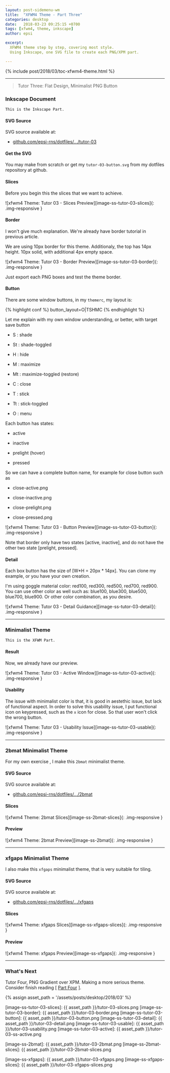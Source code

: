 ```yaml
---
layout: post-sidemenu-wm
title:  "XFWM4 Theme - Part Three"
categories: desktop
date:   2018-03-23 09:25:15 +0700
tags: [xfwm4, theme, inkscape]
author: epsi

excerpt:
  XFWM4 theme step by step, covering most style.
  Using Inkscape, one SVG file to create each PNG/XPM part.

---
```


{% include post/2018/03/toc-xfwm4-theme.html %}

-- -- --

> Tutor Three: Flat Design, Minimalist PNG Button

### Inkscape Document

	This is the Inkscape Part.

#### SVG Source

SVG source available at:

* [github.com/epsi-rns/dotfiles/.../tutor-03][dotfiles-tutor-03]

#### Get the SVG

You may make from scratch or get my <code>tutor-03-button.svg</code> from my dotfiles repository at github.

#### Slices

Before you begin this the slices that we want to achieve.

![xfwm4 Theme: Tutor 03 - Slices Preview][image-ss-tutor-03-slices]{: .img-responsive }

#### Border

I won't give much explanation.
We're already have border tutorial in previous article.

We are using 10px border for this theme.
Additionaly, the top has 14px height.
10px solid, with additional 4px empty space.

![xfwm4 Theme: Tutor 03 - Border Preview][image-ss-tutor-03-border]{: .img-responsive }

Just export each PNG boxes and test the theme border.

#### Button

There are some window buttons, in my <code>themerc</code>, my layout is:

{% highlight conf %}
button_layout=O|TSHMC
{% endhighlight %}

Let me explain with my own window understanding, or better, with target save button

*	S  : shade

*	St : shade-toggled

*	H  : hide

*	M  : maximize

*	Mt : maximize-toggled (restore)

*	C  : close

*	T  : stick

*	Tt : stick-toggled

*	O  : menu

Each button has states:

*	active

*	inactive

*	prelight (hover)

*	pressed

So we can have a complete button name, for example for close button such as

*	close-active.png

*	close-inactive.png

*	close-prelight.png

*	close-pressed.png

![xfwm4 Theme: Tutor 03 - Button Preview][image-ss-tutor-03-button]{: .img-responsive }

Note that border only have two states [active, inactive], and do not have the other two state [prelight, pressed].

#### Detail

Each box button has the size of [W*H = 20px * 14px].
You can clone my example, or you have your own creation.

I'm using goggle material color: red100, red300, red500, red700, red900.
You can use other color as well such as: blue100, blue300, blue500, blue700, blue900.
Or other color combination, as you desire.

![xfwm4 Theme: Tutor 03 - Detail Guidance][image-ss-tutor-03-detail]{: .img-responsive }

-- -- --

### Minimalist Theme

	This is the XFWM Part.

#### Result

Now, we already have our preview.

![xfwm4 Theme: Tutor 03 - Active Window][image-ss-tutor-03-active]{: .img-responsive }

#### Usability

The issue with minimalist color is that,
it is good in aestethic issue, but lack of functional aspect.
In order to solve this usability issue, I put functional icon on keypressed,
such as the <code>x</code> icon for close.
So that user won't click the wrong button.

![xfwm4 Theme: Tutor 03 - Usability Issue][image-ss-tutor-03-usable]{: .img-responsive }

-- -- --

### 2bmat Minimalist Theme

For my own exercise , I make this <code>2bmat</code> minimalist theme.

#### SVG Source

SVG source available at:

* [github.com/epsi-rns/dotfiles/.../2bmat][dotfiles-2bmat]

#### Slices

![xfwm4 Theme: 2bmat Slices][image-ss-2bmat-slices]{: .img-responsive }


#### Preview

![xfwm4 Theme: 2bmat Preview][image-ss-2bmat]{: .img-responsive }

-- -- --

### xfgaps Minimalist Theme

I also make this <code>xfgaps</code> minimalist theme, that is very suitable for tiling.

#### SVG Source

SVG source available at:

* [github.com/epsi-rns/dotfiles/.../xfgaps][dotfiles-xfgaps]

#### Slices

![xfwm4 Theme: xfgaps Slices][image-ss-xfgaps-slices]{: .img-responsive }


#### Preview

![xfwm4 Theme: xfgaps Preview][image-ss-xfgaps]{: .img-responsive }

-- -- --

### What's Next

Tutor Four, PNG Gradient over XPM.
Making a more serious theme.
Consider finish reading [ [Part Four][local-part-four] ].

[//]: <> ( -- -- -- links below -- -- -- )
{% assign asset_path = '/assets/posts/desktop/2018/03' %}

[dotfiles-tutor-03]:  https://github.com/epsi-rns/dotfiles/tree/master/xfce4/themes/tutor-03
[dotfiles-2bmat]:     https://github.com/epsi-rns/dotfiles/tree/master/xfce4/themes/2bmat
[dotfiles-xfgaps]:    https://github.com/epsi-rns/dotfiles/tree/master/xfce4/themes/xfgaps

[local-part-four]:	/desktop/2018/03/24/xfwm4-theme.html

[image-ss-tutor-03-slices]:   {{ asset_path }}/tutor-03-slices.png
[image-ss-tutor-03-border]:   {{ asset_path }}/tutor-03-border.png
[image-ss-tutor-03-button]:   {{ asset_path }}/tutor-03-button.png
[image-ss-tutor-03-detail]:   {{ asset_path }}/tutor-03-detail.png
[image-ss-tutor-03-usable]:   {{ asset_path }}/tutor-03-usability.png
[image-ss-tutor-03-active]:   {{ asset_path }}/tutor-03-ss-active.png

[image-ss-2bmat]:         {{ asset_path }}/tutor-03-2bmat.png
[image-ss-2bmat-slices]:  {{ asset_path }}/tutor-03-2bmat-slices.png

[image-ss-xfgaps]:        {{ asset_path }}/tutor-03-xfgaps.png
[image-ss-xfgaps-slices]: {{ asset_path }}/tutor-03-xfgaps-slices.png
